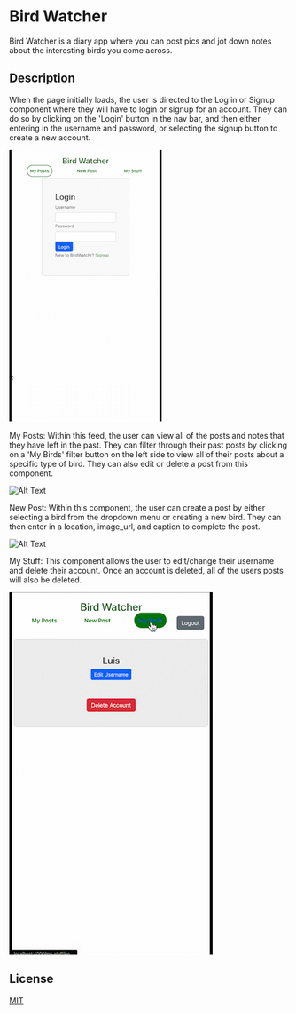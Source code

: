 
# Bird Watcher

Bird Watcher is a diary app where you can post pics and jot down notes about the interesting birds you come across.

## Description
When the page initially loads, the user is directed to the Log in or Signup component where they will have to login or signup for an account.  They can do so by clicking on the 'Login' button in the nav bar, and then either entering in the username and password, or selecting the signup button to create a new account.  

![Alt Text](media/login.gif)

My Posts:  Within this feed, the user can view all of the posts and notes that they have left in the past.  They can filter through their past posts by clicking on a 'My Birds' filter button on the left side to view all of their posts about a specific type of bird. They can also edit or delete a post from this component.

![Alt Text](media/myposts.gif)


New Post: Within this component, the user can create a post by either selecting a bird from the dropdown menu or creating a new bird. They can then enter in a location, image_url, and caption to complete the post.

![Alt Text](media/newpost.gif)



My Stuff: This component allows the user to edit/change their username and delete their account.  Once an account is deleted, all of the users posts will also be deleted.

![Alt Text](media/mystuff.gif)


## License

[MIT](https://choosealicense.com/licenses/mit/)